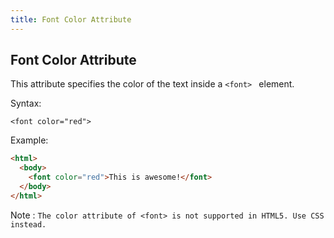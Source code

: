 ```yaml
---
title: Font Color Attribute
---
```

## Font Color Attribute

This attribute specifies the color of the text inside a
  `<font>
  `
element.

Syntax: 

`<font color="red">
`

Example:
```html
<html>
  <body>
    <font color="red">This is awesome!</font>
  </body>
</html>
```

Note : `The color attribute of <font> is not supported in HTML5. Use CSS instead.`



